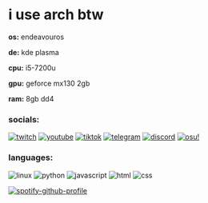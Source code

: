 # i use arch btw
**os:** endeavouros

**de:** kde plasma

**cpu:** i5-7200u

**gpu:** geforce mx130 2gb

**ram:** 8gb dd4

### socials:

[![twitch](https://img.shields.io/badge/twitch-090909?style=for-the-badge&logo=twitch)](https://twitch.tv/deridray)
[![youtube](https://img.shields.io/badge/youtube-090909?style=for-the-badge&logo=youtube)](https://youtube.com/@deridray)
[![tiktok](https://img.shields.io/badge/tiktok-090909?style=for-the-badge&logo=tiktok)](https://tiktok.com/@deridray)
[![telegram](https://img.shields.io/badge/telegram-090909?style=for-the-badge&logo=telegram)](https://t.me/deridray)
[![discord](https://img.shields.io/badge/discord-090909?style=for-the-badge&logo=discord)](https://discord.gg/jy7MdAPhM3)
[![osu!](https://img.shields.io/badge/osu-090909?style=for-the-badge&logo=osu)](https://osu.ppy.sh/users/28285968)

### languages:

![linux](https://img.shields.io/badge/linux-090909?style=for-the-badge&logo=linux)
![python](https://img.shields.io/badge/python-090909?style=for-the-badge&logo=python)
![javascript](https://img.shields.io/badge/javascript-090909?style=for-the-badge&logo=javascript)
![html](https://img.shields.io/badge/html-090909?style=for-the-badge&logo=htmx)
![css](https://img.shields.io/badge/css-090909?style=for-the-badge&logo=css)

[![spotify-github-profile](https://spotify-github-profile.kittinanx.com/api/view?uid=wt19wrm4f6ify92jvc84sjz0u&cover_image=false&theme=default&show_offline=true&background_color=121212&interchange=true&bar_color_cover=true)](https://spotify-github-profile.kittinanx.com/api/view?uid=wt19wrm4f6ify92jvc84sjz0u&redirect=true)
